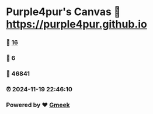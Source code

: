 # Purple4pur's Canvas :link: https://purple4pur.github.io 
### :page_facing_up: [16](https://purple4pur.github.io/tag.html) 
### :speech_balloon: 6 
### :hibiscus: 46841 
### :alarm_clock: 2024-11-19 22:46:10 
### Powered by :heart: [Gmeek](https://github.com/Meekdai/Gmeek)
